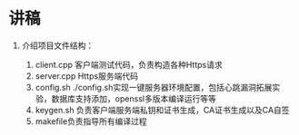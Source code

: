 # 讲稿

1.   介绍项目文件结构：

     1.   client.cpp 客户端测试代码，负责构造各种Https请求
     2.   server.cpp Https服务端代码
     3.   config.sh  ./config.sh实现一键服务器环境配置，包括心跳漏洞拓展实验，数据库支持添加，openssl多版本编译运行等等
     4.   keygen.sh 负责客户端服务端私钥和证书生成，CA证书生成以及CA自签
     5.   makefile负责指导所有编译过程

     